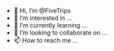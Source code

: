 - 👋 Hi, I’m @FiveTrips
- 👀 I’m interested in ...
- 🌱 I’m currently learning ...
- 💞️ I’m looking to collaborate on ...
- 📫 How to reach me ...

<!---
FiveTrips/FiveTrips is a ✨ special ✨ repository because its `README.md` (this file) appears on your GitHub profile.
You can click the Preview link to take a look at your changes.
--->

